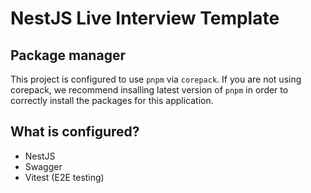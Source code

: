 # NestJS Live Interview Template

## Package manager

This project is configured to use `pnpm` via `corepack`. If you are not using corepack, we recommend insalling latest version of `pnpm` in order to correctly install the packages for this application.

## What is configured?

- NestJS
- Swagger
- Vitest (E2E testing)